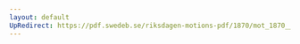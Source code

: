 ```yaml
---
layout: default
UpRedirect: https://pdf.swedeb.se/riksdagen-motions-pdf/1870/mot_1870__fk__00041.pdf
---
```

